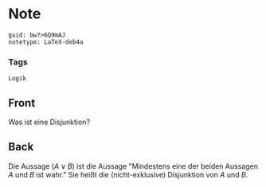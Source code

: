 # Note
```
guid: bw?>6Q9mAJ
notetype: LaTeX-deb4a
```

### Tags
```
Logik
```

## Front
Was ist eine Disjunktion?

## Back
Die Aussage $(A \vee B)$ ist die Aussage "Mindestens eine der beiden Aussagen $A$ und $B$ ist wahr." Sie heißt die (nicht-exklusive) Disjunktion von $A$ und $B$.
